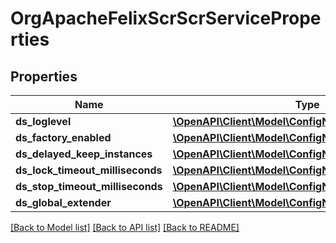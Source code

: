 # OrgApacheFelixScrScrServiceProperties

## Properties
Name | Type | Description | Notes
------------ | ------------- | ------------- | -------------
**ds_loglevel** | [**\OpenAPI\Client\Model\ConfigNodePropertyDropDown**](ConfigNodePropertyDropDown.md) |  | [optional] 
**ds_factory_enabled** | [**\OpenAPI\Client\Model\ConfigNodePropertyBoolean**](ConfigNodePropertyBoolean.md) |  | [optional] 
**ds_delayed_keep_instances** | [**\OpenAPI\Client\Model\ConfigNodePropertyBoolean**](ConfigNodePropertyBoolean.md) |  | [optional] 
**ds_lock_timeout_milliseconds** | [**\OpenAPI\Client\Model\ConfigNodePropertyInteger**](ConfigNodePropertyInteger.md) |  | [optional] 
**ds_stop_timeout_milliseconds** | [**\OpenAPI\Client\Model\ConfigNodePropertyInteger**](ConfigNodePropertyInteger.md) |  | [optional] 
**ds_global_extender** | [**\OpenAPI\Client\Model\ConfigNodePropertyBoolean**](ConfigNodePropertyBoolean.md) |  | [optional] 

[[Back to Model list]](../README.md#documentation-for-models) [[Back to API list]](../README.md#documentation-for-api-endpoints) [[Back to README]](../README.md)



